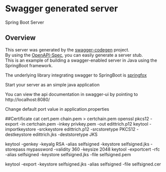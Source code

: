 # Swagger generated server

Spring Boot Server 


## Overview  
This server was generated by the [swagger-codegen](https://github.com/swagger-api/swagger-codegen) project.  
By using the [OpenAPI-Spec](https://github.com/swagger-api/swagger-core), you can easily generate a server stub.  
This is an example of building a swagger-enabled server in Java using the SpringBoot framework.  

The underlying library integrating swagger to SpringBoot is [springfox](https://github.com/springfox/springfox)  

Start your server as an simple java application  

You can view the api documentation in swagger-ui by pointing to  
http://localhost:8080/  

Change default port value in application.properties

##Certificate
cat cert.pem chain.pem > certchain.pem
openssl pkcs12 -export -in certchain.pem -inkey privkey.pem -out edittrich.p12
keytool -importkeystore -srckeystore edittrich.p12 -srcstoretype PKCS12 -destkeystore edittrich.jks -deststoretype JKS

keytool -genkey -keyalg RSA -alias selfsigned -keystore selfsigned.jks -storepass mypassword -validity 360 -keysize 2048
keytool -exportcert -rfc -alias selfsigned -keystore selfsigned.jks -file selfsigned.pem

keytool -export -keystore selfsigned.jks -alias selfsigned -file selfsigned.cer